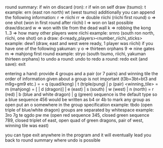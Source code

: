 round summary:
if win on discard (ron): <winner>r<discarder>
if win on self draw (tsumo): <winner>t
example: ern (east ron north)
         wt  (west tsumo)
additionally you can append the following information:
r => riichi
rr => double riichi (riichi first round)
o => one shot (won in first round after riichi)
l => won on last possible draw/discard
w => won with tile from the dead wall
k => robbing the kong
1..3 => how many other players were riichi
example: srnro (south ron north, riichi, one shot)
on a draw: d<ready_players><number_riichi_sticks>
example: dew1 (draw, east and west were ready, 1 player was riichi)
if you have one of the following yakuman: y<yakuman>
o => thirteen orphans
9 => nine gates
m => mahjong first round
example: stryo (south tsumo, riichi, yakuman thirteen orphans)
to undo a round: undo
to redo a round: redo
exit (and save): exit

entering a hand:
provide 4 groups and a pair (or 7 pairs) and winning tile
the order of information given about a group is not important (t3b=3bt=bt3 and m9g=gm9 etc.)
<group> = <type><tile>
<type> = q (quad/kong) | t (triple/pung) | p (pair)
<winning_tile> = m<tile> (mahjong)
<tile> = [<number> | d (dragon)]<color> | e (east) | s (south) | w (west) | n (north)
<color> = r (red) | b (blue and white dragon) | g (green)
sequence is the default type so a blue sequence 456 would be written as b4 or 4b
to mark any group as open put an o somewhere in the group specification
example: tbdo (open triple of blue/white dragon)
groups are separated by whitespace
example: 3ro 7g te qgdo pw me 
(open red sequence 345,
 closed green sequence 789,
 closed triplet of east,
 open quad of green dragons,
 pair of west,
 winning tile was east)

you can type exit anywhere in the program and it will eventually lead you back to round summary where undo is possible

